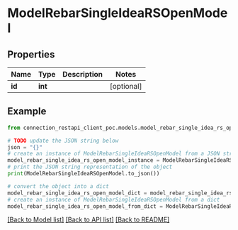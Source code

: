 # ModelRebarSingleIdeaRSOpenModel


## Properties

Name | Type | Description | Notes
------------ | ------------- | ------------- | -------------
**id** | **int** |  | [optional] 

## Example

```python
from connection_restapi_client_poc.models.model_rebar_single_idea_rs_open_model import ModelRebarSingleIdeaRSOpenModel

# TODO update the JSON string below
json = "{}"
# create an instance of ModelRebarSingleIdeaRSOpenModel from a JSON string
model_rebar_single_idea_rs_open_model_instance = ModelRebarSingleIdeaRSOpenModel.from_json(json)
# print the JSON string representation of the object
print(ModelRebarSingleIdeaRSOpenModel.to_json())

# convert the object into a dict
model_rebar_single_idea_rs_open_model_dict = model_rebar_single_idea_rs_open_model_instance.to_dict()
# create an instance of ModelRebarSingleIdeaRSOpenModel from a dict
model_rebar_single_idea_rs_open_model_from_dict = ModelRebarSingleIdeaRSOpenModel.from_dict(model_rebar_single_idea_rs_open_model_dict)
```
[[Back to Model list]](../README.md#documentation-for-models) [[Back to API list]](../README.md#documentation-for-api-endpoints) [[Back to README]](../README.md)


